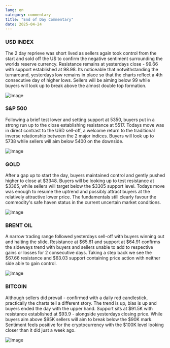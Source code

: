```yaml
---
lang: en
category: commentary
title: "End of Day Commentary"
date: 2025-04-24
---
```


### USD INDEX

The 2 day reprieve was short lived as sellers again took control from the start and sold off the U$ to confirm the negative sentiment surrounding the worlds reserve currency. Resistance remains at yesterdays close - 99.66 with support established at 98.98. Its noticeable that notwithstanding the turnaround, yesterdays low remains in place so that the charts reflect a 4th consecutive day of higher lows. Sellers will be aiming below 99 while buyers will look up to break above the almost double top formation. 

![Image](https://markleighedu.github.io/img/Apr-2025/24-Apr-2025/usdindex.jpg)

### S&P 500

Following a brief test lower and setting support at 5350, buyers put in a strong run up to the close establishing resistance at 5517. Todays move was in direct contrast to the USD sell-off, a welcome return to the traditional inverse relationship between the 2 major indices. Buyers will look up to 5738 while sellers will aim below 5400 on the downside.

![Image](https://markleighedu.github.io/img/Apr-2025/24-Apr-2025/sp500.jpg)

### GOLD

After a gap up to start the day, buyers maintained control and gently pushed higher to close at $3348. Buyers will be looking up to test resistance at $3365, while sellers will target below the $3305 support level. Todays move was enough to resume the uptrend and possibly attract buyers at the relatively attractive lower price. The fundamentals still clearly favour the commodity's safe haven status in the current uncertain market conditions.

![Image](https://markleighedu.github.io/img/Apr-2025/24-Apr-2025/gold.jpg)

### BRENT OIL

A narrow trading range followed yesterdays sell-off with buyers winning out and halting the slide. Resistance at $65.61 and support at $64.91 confirms the sideways trend with buyers and sellers unable to add to respective gains or losses for 2 consecutive days. Taking a step back we see the $67.66 resistance and $63.03 support containing price action with neither side able to gain control. 

![Image](https://markleighedu.github.io/img/Apr-2025/24-Apr-2025/brentoil.jpg)

### BITCOIN

Although sellers did prevail - confirmed with a daily red candlestick, practically the charts tell a different story. The trend is up, bias is up and buyers ended the day with the upper hand. Support sits at $91.5K with resistance established at $93.9 - alongside yesterdays closing price. While buyers aim above $95K sellers will aim to break below the $90K mark. Sentiment feels positive for the cryptocurrency with the $100K level looking closer than it did just a week ago. 

![Image](https://markleighedu.github.io/img/Apr-2025/24-Apr-2025/bitcoin.jpg)

